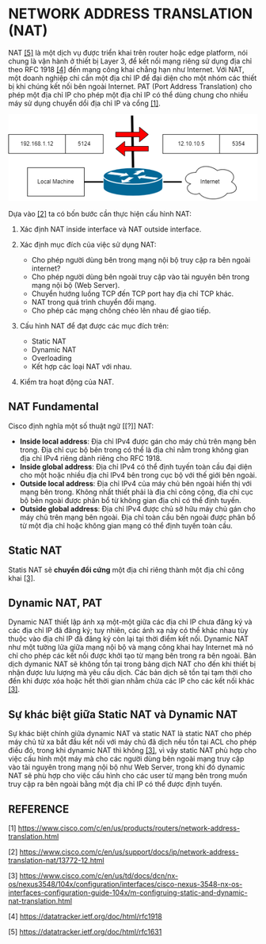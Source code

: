 # NETWORK ADDRESS TRANSLATION (NAT)

NAT [[5]](https://datatracker.ietf.org/doc/html/rfc1631) là một dịch vụ được triển khai trên router hoặc edge platform, nói chung là vận hành ở thiết bị Layer 3, để kết nối mạng riêng sử dụng địa chỉ theo RFC 1918 [[4]](https://datatracker.ietf.org/doc/html/rfc1918) đến mạng công khai chẳng hạn như Internet. Với NAT, một doanh nghiệp chỉ cần một địa chỉ IP để đại diện cho một nhóm các thiết bị khi chúng kết nối bên ngoài Internet. PAT (Port Address Translation) cho phép một địa chỉ IP cho phép một địa chỉ IP có thể dùng chung cho nhiều máy sử dụng chuyển dổi địa chỉ IP và cổng [[1]](https://www.cisco.com/c/en/us/products/routers/network-address-translation.html).

![NAT example](./img/nat_ex.png)

Dựa vào [[2]](https://www.cisco.com/c/en/us/support/docs/ip/network-address-translation-nat/13772-12.html) ta có bốn bước cần thực hiện cấu hình NAT:

1. Xác định NAT inside interface và NAT outside interface.
2. Xác định mục đích của việc sử dụng NAT:
    - Cho phép người dùng bên trong mạng nội bộ truy cập ra bên ngoài internet?
    - Cho phép người dùng bên ngoài truy cập vào tài nguyên bên trong mạng nội bộ (Web Server).
    - Chuyển hướng luồng TCP đến TCP port hay địa chỉ TCP khác.
    - NAT trong quá trình chuyển đổi mạng.
    - Cho phép các mạng chồng chéo lên nhau để giao tiếp.

3. Cấu hình NAT để đạt được các mục đích trên:

    - Static NAT
    - Dynamic NAT
    - Overloading
    - Kết hợp các loại NAT với nhau.

4. Kiểm tra hoạt động của NAT.

## NAT Fundamental

Cisco định nghĩa một số thuật ngữ [[?]] NAT:

- **Inside local address**: Địa chỉ IPv4 được gán cho máy chủ trên mạng bên trong. Địa chỉ cục bộ bên trong có thể là địa chỉ nằm trong không gian địa chỉ IPv4 riêng dành riêng cho RFC 1918.
- **Inside global address**: Địa chỉ IPv4 có thể định tuyến toàn cầu đại diện cho một hoặc nhiều địa chỉ IPv4 bên trong cục bộ với thế giới bên ngoài.
- **Outside local address**: Địa chỉ IPv4 của máy chủ bên ngoài hiển thị với mạng bên trong. Không nhất thiết phải là địa chỉ công cộng, địa chỉ cục bộ bên ngoài được phân bổ từ không gian địa chỉ có thể định tuyến.
- **Outside global address**: Địa chỉ IPv4 được chủ sở hữu máy chủ gán cho máy chủ trên mạng bên ngoài. Địa chỉ toàn cầu bên ngoài được phân bổ từ một địa chỉ hoặc không gian mạng có thể định tuyến toàn cầu.

## Static NAT

Statis NAT sẽ **chuyển đổi cứng** một địa chỉ riêng thành một địa chỉ công khai [[3]](https://www.cisco.com/c/en/us/td/docs/dcn/nx-os/nexus3548/104x/configuration/interfaces/cisco-nexus-3548-nx-os-interfaces-configuration-guide-104x/m-configruing-static-and-dynamic-nat-translation.html).

## Dynamic NAT, PAT

Dynamic NAT thiết lập ánh xạ một-một giữa các địa chỉ IP chưa đăng ký và các địa chỉ IP đã đăng ký; tuy nhiên, các ánh xạ này có thể khác nhau tùy thuộc vào địa chỉ IP đã đăng ký còn lại tại thời điểm kết nối. Dynamic NAT như một tường lửa giữa mạng nội bộ và mạng công khai hay Internet mà nó chỉ cho phép các kết nối được khởi tạo từ mạng bên trong ra bên ngoài. Bản dịch dymanic NAT sẽ không tồn tại trong bảng dịch NAT cho đến khi thiết bị nhận được lưu lượng mà yêu cầu dịch. Các bản dịch sẽ tồn tại tạm thời cho đến khi được xóa hoặc hết thời gian nhằm chừa các IP cho các kết nối khác [[3]](https://www.cisco.com/c/en/us/td/docs/dcn/nx-os/nexus3548/104x/configuration/interfaces/cisco-nexus-3548-nx-os-interfaces-configuration-guide-104x/m-configruing-static-and-dynamic-nat-translation.html).

## Sự khác biệt giữa Static NAT và Dynamic NAT

Sự khác biệt chính giữa dynamic NAT và static NAT là static NAT cho phép máy chủ từ xa bắt đầu kết nối với máy chủ đã dịch nếu tồn tại ACL cho phép điều đó, trong khi dynamic NAT thì không [[3]](https://www.cisco.com/c/en/us/td/docs/dcn/nx-os/nexus3548/104x/configuration/interfaces/cisco-nexus-3548-nx-os-interfaces-configuration-guide-104x/m-configruing-static-and-dynamic-nat-translation.html), vì vậy static NAT phù hợp cho việc cấu hình một máy mà cho các người dùng bên ngoài mạng truy cập vào tài nguyên trong mạng nội bộ như Web Server, trong khi đó dynamic NAT sẽ phù hợp cho việc cấu hình cho các user từ mạng bên trong muốn truy cập ra bên ngoài bằng một địa chỉ IP có thể được định tuyến.

## REFERENCE

[1] <https://www.cisco.com/c/en/us/products/routers/network-address-translation.html>

[2] <https://www.cisco.com/c/en/us/support/docs/ip/network-address-translation-nat/13772-12.html>

[3] <https://www.cisco.com/c/en/us/td/docs/dcn/nx-os/nexus3548/104x/configuration/interfaces/cisco-nexus-3548-nx-os-interfaces-configuration-guide-104x/m-configruing-static-and-dynamic-nat-translation.html>

[4] <https://datatracker.ietf.org/doc/html/rfc1918>

[5] <https://datatracker.ietf.org/doc/html/rfc1631>

